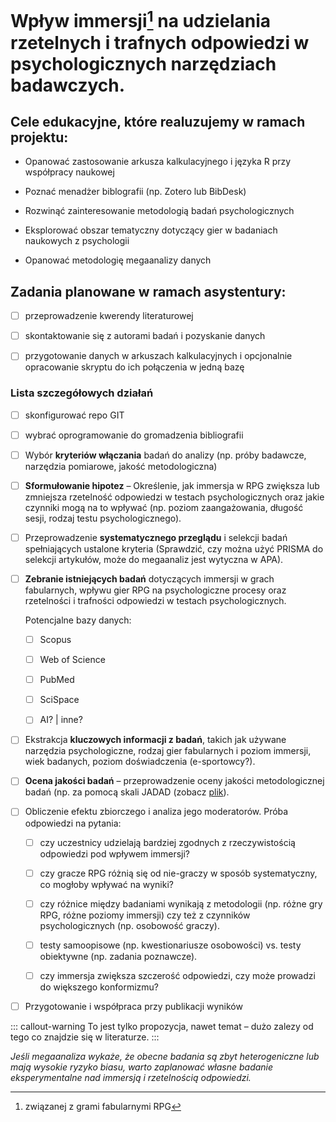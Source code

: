 # **Wpływ immersji**[^readme-1] **na udzielania rzetelnych i trafnych odpowiedzi w psychologicznych narzędziach badawczych**.

[^readme-1]: związanej z grami fabularnymi RPG

## Cele edukacyjne, które realuzujemy w ramach projektu:

-   Opanować zastosowanie arkusza kalkulacyjnego i języka R przy współpracy naukowej

-   Poznać menadżer biblografii (np. Zotero lub BibDesk)

-   Rozwinąć zainteresowanie metodologią badań psychologicznych

-   Eksplorować obszar tematyczny dotyczący gier w badaniach naukowych z psychologii

-   Opanować metodologię megaanalizy danych

## Zadania planowane w ramach asystentury:

-   [ ] przeprowadzenie kwerendy literaturowej

-   [ ] skontaktowanie się z autorami badań i pozyskanie danych

-   [ ] przygotowanie danych w arkuszach kalkulacyjnych i opcjonalnie opracowanie skryptu do ich połączenia w jedną bazę

### Lista szczegółowych działań

-   [ ] skonfigurować repo GIT

-   [ ] wybrać oprogramowanie do gromadzenia bibliografii

-   [ ] Wybór **kryteriów włączania** badań do analizy (np. próby badawcze, narzędzia pomiarowe, jakość metodologiczna)

-   [ ] **Sformułowanie hipotez** – Określenie, jak immersja w RPG zwiększa lub zmniejsza rzetelność odpowiedzi w testach psychologicznych oraz jakie czynniki mogą na to wpływać (np. poziom zaangażowania, długość sesji, rodzaj testu psychologicznego).

-   [ ] Przeprowadzenie **systematycznego przeglądu** i selekcji badań spełniających ustalone kryteria (Sprawdzić, czy można użyć PRISMA do selekcji artykułów, może do megaanaliz jest wytyczna w APA).

-   [ ] **Zebranie istniejących badań** dotyczących immersji w grach fabularnych, wpływu gier RPG na psychologiczne procesy oraz rzetelności i trafności odpowiedzi w testach psychologicznych.

    Potencjalne bazy danych:

    -   [ ] Scopus

    -   [ ] Web of Science

    -   [ ] PubMed

    -   [ ] SciSpace

    -   [ ] AI? \| inne?

-   [ ] Ekstrakcja **kluczowych informacji z badań**, takich jak używane narzędzia psychologiczne, rodzaj gier fabularnych i poziom immersji, wiek badanych, poziom doświadczenia (e-sportowcy?).

-   [ ] **Ocena jakości badań** – przeprowadzenie oceny jakości metodologicznej badań (np. za pomocą skali JADAD (zobacz [plik](ocena-jakosci.qmd)).

-   [ ] Obliczenie efektu zbiorczego i analiza jego moderatorów. Próba odpowiedzi na pytania:

    -   [ ] czy uczestnicy udzielają bardziej zgodnych z rzeczywistością odpowiedzi pod wpływem immersji?

    -   [ ] czy gracze RPG różnią się od nie-graczy w sposób systematyczny, co mogłoby wpływać na wyniki?

    -   [ ] czy różnice między badaniami wynikają z metodologii (np. różne gry RPG, różne poziomy immersji) czy też z czynników psychologicznych (np. osobowość graczy).

    -   [ ] testy samoopisowe (np. kwestionariusze osobowości) vs. testy obiektywne (np. zadania poznawcze).

    -   [ ] czy immersja zwiększa szczerość odpowiedzi, czy może prowadzi do większego konformizmu?

-   [ ] Przygotowanie i współpraca przy publikacji wyników

::: callout-warning
To jest tylko propozycja, nawet temat – dużo zalezy od tego co znajdzie się w literaturze.
:::

*Jeśli megaanaliza wykaże, że obecne badania są zbyt heterogeniczne lub mają wysokie ryzyko biasu, warto zaplanować własne badanie eksperymentalne nad immersją i rzetelnością odpowiedzi.*
